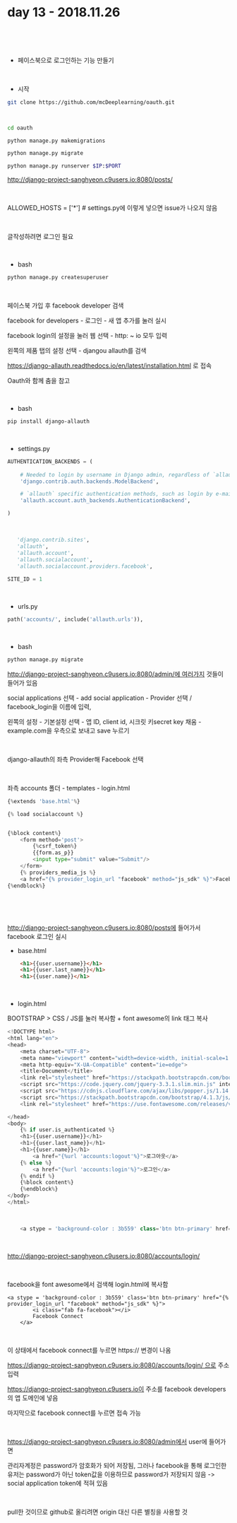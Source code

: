 # day 13 - 2018.11.26

​

​

* 페이스북으로 로그인하는 기능 만들기

​

* 시작

```bash
git clone https://github.com/mcDeeplearning/oauth.git

​

cd oauth

python manage.py makemigrations

python manage.py migrate

python manage.py runserver $IP:$PORT
```

http://django-project-sanghyeon.c9users.io:8080/posts/

​

ALLOWED_HOSTS = ['*']     # settings.py에 이렇게 넣으면 issue가 나오지 않음

​

글작성하려면 로그인 필요

​

* bash

```bash
python manage.py createsuperuser
```
​


페이스북 가입 후 facebook developer 검색

facebook for developers - 로그인 - 새 앱 추가를 눌러 실시

facebook login의 설정을 눌러 웹 선택 - http: ~ io 모두 입력

왼쪽의 제품 탭의 설정 선택 - djangou allauth를 검색

https://django-allauth.readthedocs.io/en/latest/installation.html 로 접속

Oauth와 함께 춤을 참고

​

* bash

```bash
pip install django-allauth
```

​

* settings.py

```python
AUTHENTICATION_BACKENDS = (
 
    # Needed to login by username in Django admin, regardless of `allauth`
    'django.contrib.auth.backends.ModelBackend',

    # `allauth` specific authentication methods, such as login by e-mail
    'allauth.account.auth_backends.AuthenticationBackend',

)
```

​

```python
   'django.contrib.sites',
   'allauth',
   'allauth.account',
   'allauth.socialaccount',
   'allauth.socialaccount.providers.facebook',
   
SITE_ID = 1
```

​

* urls.py

```python
path('accounts/', include('allauth.urls')),
```

​

* bash

```bash
python manage.py migrate
```

http://django-project-sanghyeon.c9users.io:8080/admin/에 여러가지 것들이 들어가 있음

social applications 선택 - add social application - Provider 선택 / facebook_login을 이름에 입력,

왼쪽의 설정 - 기본설정 선택 - 앱 ID, client id, 시크릿 키secret key 채움 - example.com을 우측으로 보내고 save 누르기

​

django-allauth의 좌측 Provider해 Facebook 선택

​

좌측 accounts 폴더 - templates - login.html

```python
{%extends 'base.html'%}

{% load socialaccount %}


{%block content%}
    <form method='post'>
        {%csrf_token%}
        {{form.as_p}}
        <input type="submit" value="Submit"/>
    </form>
    {% providers_media_js %}
    <a href="{% provider_login_url "facebook" method="js_sdk" %}">Facebook Connect</a>
{%endblock%}
```

​

​

http://django-project-sanghyeon.c9users.io:8080/posts에 들어가서 facebook 로그인 실시

* base.html

```html
    <h1>{{user.username}}</h1>
    <h1>{{user.last_name}}</h1>
    <h1>{{user.name}}</h1>
```

​

* login.html

BOOTSTRAP > CSS / JS를 눌러 복사함 + font awesome의 link 태그 복사

```python
<!DOCTYPE html>
<html lang="en">
<head>
    <meta charset="UTF-8">
    <meta name="viewport" content="width=device-width, initial-scale=1.0">
    <meta http-equiv="X-UA-Compatible" content="ie=edge">
    <title>Document</title>
    <link rel="stylesheet" href="https://stackpath.bootstrapcdn.com/bootstrap/4.1.3/css/bootstrap.min.css" integrity="sha384-MCw98/SFnGE8fJT3GXwEOngsV7Zt27NXFoaoApmYm81iuXoPkFOJwJ8ERdknLPMO" crossorigin="anonymous">
    <script src="https://code.jquery.com/jquery-3.3.1.slim.min.js" integrity="sha384-q8i/X+965DzO0rT7abK41JStQIAqVgRVzpbzo5smXKp4YfRvH+8abtTE1Pi6jizo" crossorigin="anonymous"></script>
    <script src="https://cdnjs.cloudflare.com/ajax/libs/popper.js/1.14.3/umd/popper.min.js" integrity="sha384-ZMP7rVo3mIykV+2+9J3UJ46jBk0WLaUAdn689aCwoqbBJiSnjAK/l8WvCWPIPm49" crossorigin="anonymous"></script>
    <script src="https://stackpath.bootstrapcdn.com/bootstrap/4.1.3/js/bootstrap.min.js" integrity="sha384-ChfqqxuZUCnJSK3+MXmPNIyE6ZbWh2IMqE241rYiqJxyMiZ6OW/JmZQ5stwEULTy" crossorigin="anonymous"></script>
    <link rel="stylesheet" href="https://use.fontawesome.com/releases/v5.5.0/css/all.css" integrity="sha384-B4dIYHKNBt8Bc12p+WXckhzcICo0wtJAoU8YZTY5qE0Id1GSseTk6S+L3BlXeVIU" crossorigin="anonymous">

</head>
<body>
    {% if user.is_authenticated %}
    <h1>{{user.username}}</h1>
    <h1>{{user.last_name}}</h1>
    <h1>{{user.name}}</h1>
        <a href="{%url 'accounts:logout'%}">로그아웃</a>
    {% else %}
        <a href="{%url 'accounts:login'%}">로그인</a>
    {% endif %}
    {%block content%}
    {%endblock%}
</body>
</html>
```

​

```python
    <a stype = 'background-color : 3b559' class='btn btn-primary' href="{% provider_login_url "facebook" method="js_sdk" %}">Facebook Connect</a>
```

​

http://django-project-sanghyeon.c9users.io:8080/accounts/login/

​

facebook을 font awesome에서 검색해 login.html에 복사함

```
<a stype = 'background-color : 3b559' class='btn btn-primary' href="{% provider_login_url "facebook" method="js_sdk" %}">
        <i class="fab fa-facebook"></i>
        Facebook Connect
    </a>
```

​

이 상태에서 facebook connect를 누르면 https:// 변경이 나옴

https://django-project-sanghyeon.c9users.io:8080/accounts/login/ 으로 주소 입력

https://django-project-sanghyeon.c9users.io이 주소를 facebook developers의 앱 도메인에 넣음

마지막으로 facebook connect를 누르면 접속 가능

​

https://django-project-sanghyeon.c9users.io:8080/admin에서 user에 들어가면 

관리자계정은 password가 암호화가 되어 저장됨, 그러나 facebook을 통해 로그인한 유저는 password가 아닌 token값을 이용하므로 password가 저장되지 않음 -> social application token에 적혀 있음 

​

pull한 것이므로 github로 올리려면 origin 대신 다른 별칭을 사용할 것